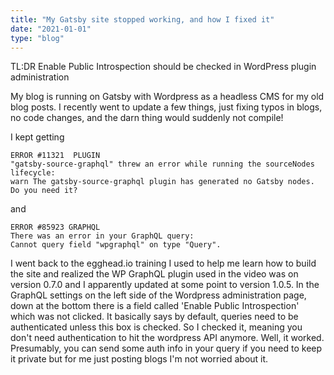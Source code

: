 ```yaml
---
title: "My Gatsby site stopped working, and how I fixed it"
date: "2021-01-01"
type: "blog"
---
```


TL:DR
Enable Public Introspection should be checked in WordPress plugin administration

My blog is running on Gatsby with Wordpress as a headless CMS for my old blog posts. I recently went to update a few things, just fixing typos in blogs, no code changes, and the darn thing would suddenly not compile!

I kept getting

```
ERROR #11321  PLUGIN
"gatsby-source-graphql" threw an error while running the sourceNodes lifecycle:
warn The gatsby-source-graphql plugin has generated no Gatsby nodes. Do you need it?

```

and

```
ERROR #85923 GRAPHQL
There was an error in your GraphQL query:
Cannot query field "wpgraphql" on type "Query".

```

I went back to the egghead.io training I used to help me learn how to build the site and realized the WP GraphQL plugin used in the video was on version 0.7.0 and I apparently updated at some point to version 1.0.5. In the GraphQL settings on the left side of the Wordpress administration page, down at the bottom there is a field called 'Enable Public Introspection' which was not clicked. It basically says by default, queries need to be authenticated unless this box is checked. So I checked it, meaning you don't need authentication to hit the wordpress API anymore. Well, it worked. Presumably, you can send some auth info in your query if you need to keep it private but for me just posting blogs I'm not worried about it.
